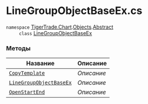 
# LineGroupObjectBaseEx.cs
`namespace` [TigerTrade.Chart](../../../../TigerTrade.Chart.md).[Objects](../../../../TigerTrade.Chart/Objects.md).[Abstract](../../../../TigerTrade.Chart/Objects/Abstract.md)  
&nbsp;&nbsp;&nbsp;&nbsp;&nbsp;&nbsp;&nbsp;&nbsp;&nbsp;`class` [LineGroupObjectBaseEx](../LineGroupObjectBaseEx.cs.md)

### Методы
| Название | Описание |
| --- | --- |
| [`CopyTemplate`](./Методы/CopyTemplate.md) | *Описание* |
| [`LineGroupObjectBaseEx`](./Методы/LineGroupObjectBaseEx.md) | *Описание* |
| [`OpenStartEnd`](./Методы/OpenStartEnd.md) | *Описание* |
